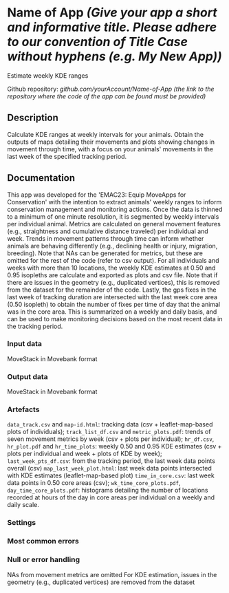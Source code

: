 # Name of App *(Give your app a short and informative title. Please adhere to our convention of Title Case without hyphens (e.g. My New App))*

Estimate weekly KDE ranges

Github repository: *github.com/yourAccount/Name-of-App* *(the link to the repository where the code of the app can be found must be provided)*

## Description
Calculate KDE ranges at weekly intervals for your animals. Obtain the outputs of maps detailing their movements and plots showing changes in movement through time, with a focus on your animals' movements in the last week of the specified tracking period.

## Documentation
This app was developed for the 'EMAC23: Equip MoveApps for Conservation' with the intention to extract animals' weekly ranges to inform conservation management and monitoring actions. Once the data is thinned to a minimum of one minute resolution, it is segmented by weekly intervals per individual animal. 
Metrics are calculated on general movement features (e.g., straightness and cumulative distance traveled) per individual and week. Trends in movement patterns through time can inform whether animals are behaving differently (e.g., declining health or injury, migration, breeding). Note that NAs can be generated for metrics, but these are omitted for the rest of the code (refer to csv output).
For all individuals and weeks with more than 10 locations, the weekly KDE estimates at 0.50 and 0.95 isopleths are calculate and exported as plots and csv file. Note that if there are issues in the geometry (e.g., duplicated vertices), this is removed from the dataset for the remainder of the code.
Lastly, the gps fixes in the last week of tracking duration are intersected with the last week core area (0.50 isopleth) to obtain the number of fixes per time of day that the animal was in the core area. This is summarized on a weekly and daily basis, and can be used to make monitoring decisions based on the most recent data in the tracking period.

### Input data
MoveStack in Movebank format

### Output data
MoveStack in Movebank format

### Artefacts
`data_track.csv` and `map-id.html`: tracking data (csv + leaflet-map-based plots of individuals); 
`track_list_df.csv` and `metric_plots.pdf`: trends of seven movement metrics by week (csv + plots per individual); 
`hr_df.csv`, `hr_plot.pdf` and `hr_time_plots`: weekly 0.50 and 0.95 KDE estimates (csv + plots per individual and week + plots of KDE by week);
`last_week_pts_df.csv`: from the tracking period, the last week data points overall (csv) 
`map_last_week_plot.html`: last week data points intersected with KDE estimates (leaflet-map-based plot)
`time_in_core.csv`: last week data points in 0.50 core areas (csv); 
`wk_time_core_plots.pdf`, `day_time_core_plots.pdf`: histograms detailing the number of locations recorded at hours of the day in core areas per individual on a weekly and daily scale.

### Settings 

### Most common errors

### Null or error handling
NAs from movement metrics are omitted
For KDE estimation, issues in the geometry (e.g., duplicated vertices) are removed from the dataset

